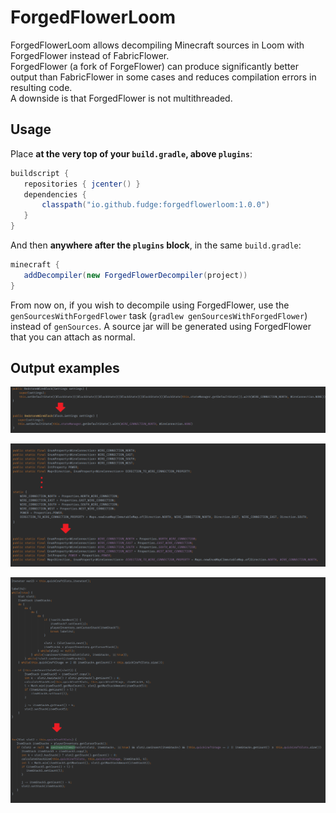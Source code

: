 # ForgedFlowerLoom

ForgedFlowerLoom allows decompiling Minecraft sources in Loom with ForgedFlower instead of FabricFlower.</br>
ForgedFlower (a fork of ForgeFlower) can produce significantly better output than FabricFlower in some cases and reduces compilation errors in resulting code.</br>
A downside is that ForgedFlower is not multithreaded.

## Usage

Place **at the very top of your `build.gradle`, above `plugins`**:

```groovy
buildscript {
   repositories { jcenter() }
   dependencies {
       classpath("io.github.fudge:forgedflowerloom:1.0.0")
   }
}
```

And then **anywhere after the `plugins` block**, in the same `build.gradle`:

```groovy
minecraft {
   addDecompiler(new ForgedFlowerDecompiler(project))
}
```

From now on, if you wish to decompile using ForgedFlower, use the `genSourcesWithForgedFlower` task (`gradlew genSourcesWithForgedFlower`) instead of `genSources`. A source jar will be generated using ForgedFlower that you can attach as normal.

## Output examples

![Casts](examples/cast.png)

 ![Static Init](examples/static_init.png)

![Baby Shark Do Do Do Do](examples/baby_shark.png)